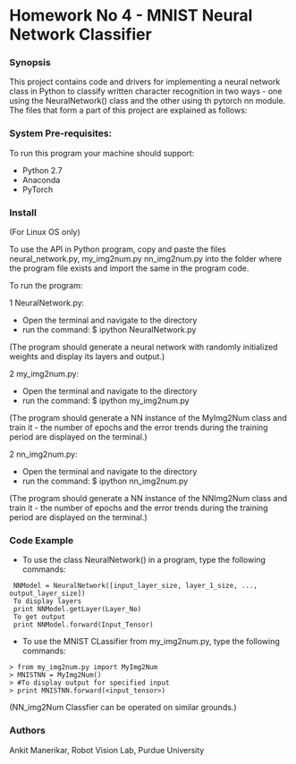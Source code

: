 # **Homework No 4 - MNIST Neural Network Classifier**

### **Synopsis**
This project contains code and drivers for implementing a neural network class in Python to classify written character recognition in two ways - one using the NeuralNetwork() class and the other using th pytorch nn module.  The files that form a part of this project are explained as follows: 

### System Pre-requisites:

To run this program your machine should support:

- Python 2.7
- Anaconda
- PyTorch

### Install 
(For Linux OS only)
 
To use the API in Python program, copy and paste the files neural_network.py, my_img2num.py nn_img2num.py into the folder where the program file exists and import the same in the program code.

To run the program:

1 NeuralNetwork.py:
- Open the terminal and navigate to the directory
- run the command:
  $ ipython NeuralNetwork.py
  
(The program should generate a neural network with randomly initialized weights and display its layers and output.)

2 my_img2num.py:
- Open the terminal and navigate to the directory
- run the command:
  $ ipython my_img2num.py

(The program should generate a NN instance of the MyImg2Num class and train it - the number of epochs and the error trends during the training period are displayed on the terminal.)

2 nn_img2num.py:
- Open the terminal and navigate to the directory
- run the command:
  $ ipython nn_img2num.py

(The program should generate a NN instance of the NNImg2Num class and train it - the number of epochs and the error trends during the training period are displayed on the terminal.)


### Code Example

- To use the class NeuralNetwork() in a program, type the following commands:

```from neural_network import NeuralNetwork 
 NNModel = NeuralNetwork([input_layer_size, layer_1_size, ..., output_layer_size])
 To display layers
 print NNModel.getLayer(Layer_No)
 To get output
 print NNModel.forward(Input_Tensor)
 ```

- To use the MNIST CLassifier from my_img2num.py, type the following commands:
```
> from my_img2num.py import MyImg2Num
> MNISTNN = MyImg2Num()
> #To display output for specified input
> print MNISTNN.forward(<input_tensor>)
```

(NN_img2Num Classfier can be operated on similar grounds.)

### Authors
Ankit Manerikar, Robot Vision Lab, Purdue University
